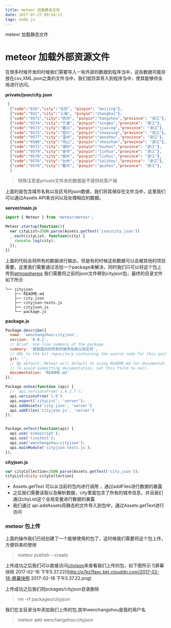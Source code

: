 ```yaml
---
title: meteor 加载静态文件
date: 2017-07-27 09:54:17
tags: node.js
---
```

meteor 加载静态文件
<!--more-->
# meteor 加载外部资源文件

在很多时候开发的时候我们需要导入一些外部的数据到程序当中，这些数据可能存放在csv,XML.json之类的文件当中，我们就将其导入到程序当中，使其能够供全局进行访问。

**private/json/city.json**

``` json
 [
  {"code":"010","city":"北京", "pinyin": "beijing"},
  {"code":"021","city":"上海", "pinyin":"shanghai"},
  {"code":"0571","city":"杭州", "pinyin":"hangzhou","province": "浙江"},
  {"code":"0574","city":"宁波", "pinyin":"ningbo","province": "浙江"},
  {"code":"0573","city":"嘉兴", "pinyin":"jiaxing","province": "浙江"},
  {"code":"0575","city":"绍兴", "pinyin":"shaoxing","province": "浙江"},
  {"code":"0577","city":"温州", "pinyin":"wenzhou","province": "浙江"},
  {"code":"0580","city":"舟山", "pinyin":"zhoushan","province": "浙江"},
  {"code":"0572","city":"湖州", "pinyin":"huzhou","province": "浙江"},
  {"code":"0579","city":"金华", "pinyin":"jinhua","province": "浙江"},
  {"code":"0578","city":"丽水", "pinyin":"lishui","province": "浙江"},
  {"code":"0576","city":"台州", "pinyin":"taizhou","province": "浙江"},
  {"code":"0570","city":"衢州", "pinyin":"quzhou","province": "浙江"},
  ]
```

> 特殊注意是private文件夹的数据是不提供给客户端

上面的是包含城市名称以及区号的json数据，我们将其保存在文件当中，这里我们可以通过Assets API来访问以及处理相应的数据。


**server/main.js**

``` js
import { Meteor } from 'meteor/meteor';

Meteor.startup(function(){
  var cityList=JSON.parse(Assets.getText('json/city.json'))
  _.each(cityList, function(city) {
    console.log(city);
  });
})
```

上面的代码会将所有的数据进行输出，但是有的时候这些数据可以会被其他的项目需要，这里我们需要通过添加一个package来解决，同时我们只可以将这个包上传到[atmospherejs](https://atmospherejs.com)
我们需要将之前的json文件移到cityjson包，最终的目录文件如下所示

```
└── cityjson
    ├── README.md
    ├── city.json
    ├── cityjson-tests.js
    ├── cityjson.js
    └── package.js
```

**package.js**

``` js
Package.describe({
  name: 'wenchangshou:cityjson',
  version: '0.0.1',
  // Brief, one-line summary of the package.
  summary: '获取国内的所有的城市名称以及区号',
  // URL to the Git repository containing the source code for this package.
  git: '',
  // By default, Meteor will default to using README.md for documentation.
  // To avoid submitting documentation, set this field to null.
  documentation: 'README.md'
});

Package.onUse(function (api) {
  //  api.versionsFrom('1.4.2.7');
  api.versionsFrom('1.0')
  api.export('cityList', 'server');
  api.addAssets('city.json', 'server')
  api.addFiles('cityjson.js', 'server')
});


Package.onTest(function(api) {
  api.use('ecmascript');
  api.use('tinytest');
  api.use('wenchangshou:cityjson');
  api.mainModule('cityjson-tests.js');
});

```

**cityjson.js**

```js
var cityCollection=JSON.parse(Assets.getText('city.json'));
cityList={city:cityCollection}
```

- Assets.getText 可以从当前的包内进行调用 ，通过addFiles进行数据的暴露
- 之后我们需要读取以及解析数据，city里面包含了所有的城市信息，并且我们通过cityList这个全局变量进行数据的暴露
- 我们通过 api.addAssets将静态的文件导入到包中，通过Assets.getText进行访问

### meteor 包上传
上面的操作我们已经创建了一个能够使用的包了，这时候我们需要将这个包上传，方便将来的使用

> meteor publish --create 

上传成功之后我们可以直接访问[cityjson](https://atmospherejs.com/wenchangshou/cityjson)来查看我们上传的包，如下图所示
![屏幕快照 2017-02-18 下午5.37.22](http://o7ez1faxc.bkt.clouddn.com/2017-02-18-屏幕快照 2017-02-18 下午5.37.22.png)


上传成功之后我们将pckages/cityjson目录删除
> rm -rf packages/cityjson

我们在主目录当中添加我们上传的包,其中wenchangshou是我的用户名
>meteor add wenchangshou:cityjson